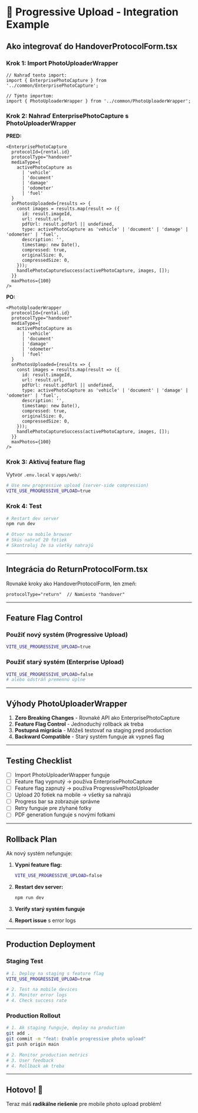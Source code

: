 # 🔧 Progressive Upload - Integration Example

## Ako integrovať do HandoverProtocolForm.tsx

### Krok 1: Import PhotoUploaderWrapper

```tsx
// Nahraď tento import:
import { EnterprisePhotoCapture } from '../common/EnterprisePhotoCapture';

// Týmto importom:
import { PhotoUploaderWrapper } from '../common/PhotoUploaderWrapper';
```

### Krok 2: Nahraď EnterprisePhotoCapture s PhotoUploaderWrapper

**PRED:**
```tsx
<EnterprisePhotoCapture
  protocolId={rental.id}
  protocolType="handover"
  mediaType={
    activePhotoCapture as
      | 'vehicle'
      | 'document'
      | 'damage'
      | 'odometer'
      | 'fuel'
  }
  onPhotosUploaded={results => {
    const images = results.map(result => ({
      id: result.imageId,
      url: result.url,
      pdfUrl: result.pdfUrl || undefined,
      type: activePhotoCapture as 'vehicle' | 'document' | 'damage' | 'odometer' | 'fuel',
      description: '',
      timestamp: new Date(),
      compressed: true,
      originalSize: 0,
      compressedSize: 0,
    }));
    handlePhotoCaptureSuccess(activePhotoCapture, images, []);
  }}
  maxPhotos={100}
/>
```

**PO:**
```tsx
<PhotoUploaderWrapper
  protocolId={rental.id}
  protocolType="handover"
  mediaType={
    activePhotoCapture as
      | 'vehicle'
      | 'document'
      | 'damage'
      | 'odometer'
      | 'fuel'
  }
  onPhotosUploaded={results => {
    const images = results.map(result => ({
      id: result.imageId,
      url: result.url,
      pdfUrl: result.pdfUrl || undefined,
      type: activePhotoCapture as 'vehicle' | 'document' | 'damage' | 'odometer' | 'fuel',
      description: '',
      timestamp: new Date(),
      compressed: true,
      originalSize: 0,
      compressedSize: 0,
    }));
    handlePhotoCaptureSuccess(activePhotoCapture, images, []);
  }}
  maxPhotos={100}
/>
```

### Krok 3: Aktivuj feature flag

Vytvor `.env.local` v `apps/web/`:

```bash
# Use new progressive upload (server-side compression)
VITE_USE_PROGRESSIVE_UPLOAD=true
```

### Krok 4: Test

```bash
# Restart dev server
npm run dev

# Otvor na mobile browser
# Skús nahrať 20 fotiek
# Skontroluj že sa všetky nahrajú
```

---

## Integrácia do ReturnProtocolForm.tsx

Rovnaké kroky ako HandoverProtocolForm, len zmeň:

```tsx
protocolType="return"  // Namiesto "handover"
```

---

## Feature Flag Control

### Použiť nový systém (Progressive Upload)
```bash
VITE_USE_PROGRESSIVE_UPLOAD=true
```

### Použiť starý systém (Enterprise Upload)
```bash
VITE_USE_PROGRESSIVE_UPLOAD=false
# alebo odstráň premennú úplne
```

---

## Výhody PhotoUploaderWrapper

1. **Zero Breaking Changes** - Rovnaké API ako EnterprisePhotoCapture
2. **Feature Flag Control** - Jednoduchý rollback ak treba
3. **Postupná migrácia** - Môžeš testovať na staging pred production
4. **Backward Compatible** - Starý systém funguje ak vypneš flag

---

## Testing Checklist

- [ ] Import PhotoUploaderWrapper funguje
- [ ] Feature flag vypnutý → používa EnterprisePhotoCapture
- [ ] Feature flag zapnutý → používa ProgressivePhotoUploader
- [ ] Upload 20 fotiek na mobile → všetky sa nahrajú
- [ ] Progress bar sa zobrazuje správne
- [ ] Retry funguje pre zlyhané fotky
- [ ] PDF generation funguje s novými fotkami

---

## Rollback Plan

Ak nový systém nefunguje:

1. **Vypni feature flag:**
   ```bash
   VITE_USE_PROGRESSIVE_UPLOAD=false
   ```

2. **Restart dev server:**
   ```bash
   npm run dev
   ```

3. **Verify starý systém funguje**

4. **Report issue** s error logs

---

## Production Deployment

### Staging Test
```bash
# 1. Deploy na staging s feature flag
VITE_USE_PROGRESSIVE_UPLOAD=true

# 2. Test na mobile devices
# 3. Monitor error logs
# 4. Check success rate
```

### Production Rollout
```bash
# 1. Ak staging funguje, deploy na production
git add .
git commit -m "feat: Enable progressive photo upload"
git push origin main

# 2. Monitor production metrics
# 3. User feedback
# 4. Rollback ak treba
```

---

## Hotovo! 🎉

Teraz máš **radikálne riešenie** pre mobile photo upload problém!

